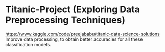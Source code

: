 # Titanic-Project (Exploring Data Preprocessing Techniques)
https://www.kaggle.com/code/preejababu/titanic-data-science-solutions
Improve data processing, to obtain better accuracies for all these classification models.
